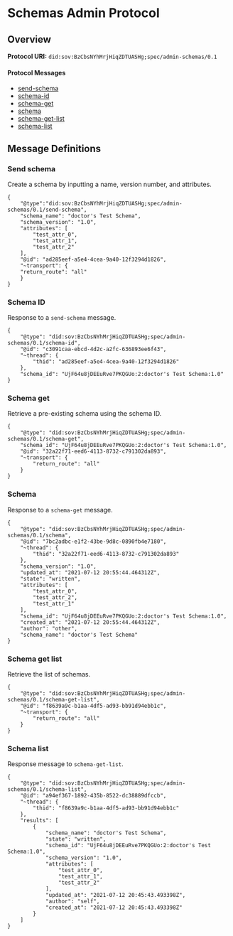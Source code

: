 # Schemas Admin Protocol

## Overview
**Protocol URI:** `did:sov:BzCbsNYhMrjHiqZDTUASHg;spec/admin-schemas/0.1`


#### Protocol Messages
* [send-schema](#send-schema)
* [schema-id](#schema-id)
* [schema-get](#schema-id)
* [schema](#schema)
* [schema-get-list](#schema-get-list)
* [schema-list](#schema-list)

## Message Definitions

### Send schema
Create a schema by inputting a name, version number, and attributes.

```
{
    "@type":"did:sov:BzCbsNYhMrjHiqZDTUASHg;spec/admin-schemas/0.1/send-schema",
    "schema_name": "doctor's Test Schema",
    "schema_version": "1.0",
    "attributes": [
        "test_attr_0",
        "test_attr_1",
        "test_attr_2"
    ],
    "@id": "ad285eef-a5e4-4cea-9a40-12f3294d1826",
    "~transport": {
    "return_route": "all"
    }
}
```

### Schema ID
Response to a `send-schema` message.
```
{
    "@type": "did:sov:BzCbsNYhMrjHiqZDTUASHg;spec/admin-schemas/0.1/schema-id",
    "@id": "c3091caa-ebcd-4d2c-a2fc-636893ee6f43",
    "~thread": {
        "thid": "ad285eef-a5e4-4cea-9a40-12f3294d1826"
    },
    "schema_id": "UjF64u8jDEEuRve7PKQGUo:2:doctor's Test Schema:1.0"
}
```


### Schema get
Retrieve a pre-existing schema using the schema ID.
```
{
    "@type": "did:sov:BzCbsNYhMrjHiqZDTUASHg;spec/admin-schemas/0.1/schema-get",
    "schema_id": "UjF64u8jDEEuRve7PKQGUo:2:doctor's Test Schema:1.0",
    "@id": "32a22f71-eed6-4113-8732-c791302da893",
    "~transport": {
        "return_route": "all"
    }
}
```

### Schema
Response to a `schema-get` message.
```
{
    "@type": "did:sov:BzCbsNYhMrjHiqZDTUASHg;spec/admin-schemas/0.1/schema",
    "@id": "7bc2adbc-e1f2-43be-9d8c-0890fb4e7180",
    "~thread": {
        "thid": "32a22f71-eed6-4113-8732-c791302da893"
    },
    "schema_version": "1.0",
    "updated_at": "2021-07-12 20:55:44.464312Z",
    "state": "written",
    "attributes": [
        "test_attr_0",
        "test_attr_2",
        "test_attr_1"
    ],
    "schema_id": "UjF64u8jDEEuRve7PKQGUo:2:doctor's Test Schema:1.0",
    "created_at": "2021-07-12 20:55:44.464312Z",
    "author": "other",
    "schema_name": "doctor's Test Schema"
}
```



### Schema get list
Retrieve the list of schemas.
```
{
    "@type": "did:sov:BzCbsNYhMrjHiqZDTUASHg;spec/admin-schemas/0.1/schema-get-list",
    "@id": "f8639a9c-b1aa-4df5-ad93-bb91d94ebb1c",
    "~transport": {
        "return_route": "all"
    }
}
```

### Schema list
Response message to `schema-get-list`.
```
{
    "@type": "did:sov:BzCbsNYhMrjHiqZDTUASHg;spec/admin-schemas/0.1/schema-list",
    "@id": "a94ef367-1892-435b-8522-dc38889dfccb",
    "~thread": {
        "thid": "f8639a9c-b1aa-4df5-ad93-bb91d94ebb1c"
    },
    "results": [
        {
            "schema_name": "doctor's Test Schema",
            "state": "written",
            "schema_id": "UjF64u8jDEEuRve7PKQGUo:2:doctor's Test Schema:1.0",
            "schema_version": "1.0",
            "attributes": [
                "test_attr_0",
                "test_attr_1",
                "test_attr_2"
            ],
            "updated_at": "2021-07-12 20:45:43.493398Z",
            "author": "self",
            "created_at": "2021-07-12 20:45:43.493398Z"
        }
    ]
}
```
